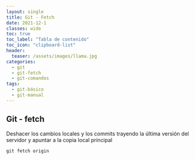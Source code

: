 ```yaml
---
layout: single
title: Git - Fetch 
date: 2021-12-1
classes: wide
toc: true
toc_label: "Tabla de contenido"
toc_icon: "clipboard-list"
header:
  teaser: /assets/images/llama.jpg
categories:
  - git
  - git-fetch
  - git-comandos
tags:
  - git-básico
  - git-manual
---
```


## Git - fetch

Deshacer los cambios locales y los commits trayendo la última versión del servidor y apuntar a la copia local principal

``git fetch origin``
